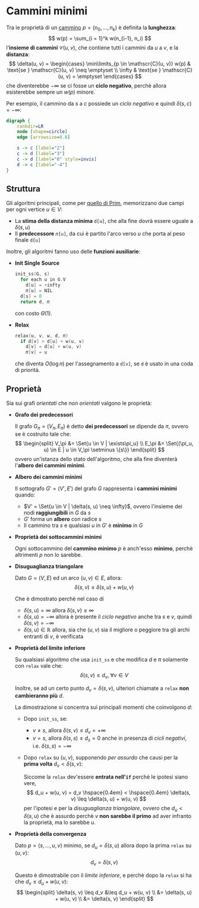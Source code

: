 # Cammini minimi

Tra le proprietà di un [cammino](../../../ct0371-2/02/README.md) $p = (n_0, ..., n_k)$ è definita la **lunghezza**:
$$
w(p) = \sum_{i = 1}^k w(n_{i-1}, n_i)
$$
l'**insieme di cammini** $\mathscr{C}(u, v)$, che contiene tutti i cammini da $u$ a $v$, e la **distanza**:
$$
\delta(u, v) = \begin{cases}
\min\limits_{p \in \mathscr{C}(u, v)} w(p) & \text{se } \mathscr{C}(u, v) \neq \emptyset \\
\infty & \text{se } \mathscr{C}(u, v) = \emptyset
\end{cases}
$$
che diventerebbe $-\infty$ se ci fosse un **ciclo negativo**, perchè allora esisterebbe sempre un $w(p)$ minore.

Per esempio, il cammino da $s$ a $c$ possiede un _ciclo negativo_ e quindi $\delta(s, c) = -\infty$:
```dot process
digraph {
	rankdir=LR
	node [shape=circle]
	edge [arrowsize=0.8]

	s -> c [label="2"]
	c -> d [label="3"]
	c -> d [label="0" style=invis]
	d -> c [label="-4"]
}
```

## Struttura

Gli algoritmi principali, come per [quello di Prim](../02/03/README.md), memorizzano due campi per ogni vertice $u \in V$:
- La **stima della distanza minima** `d[u]`, che alla fine dovrà essere uguale a $\delta(s, u)$
- Il **predecessore** `𝜋[u]`, da cui è partito l'arco verso $u$ che porta al peso finale `d[u]`

Inoltre, gli algoritmi fanno uso delle **funzioni ausiliarie**:
- **Init Single Source**

	```c
	init_ss(G, s)
	  for each u in G.V
	    d[u] = +infty
	    𝜋[u] = NIL
	  d[s] = 0
	  return d, 𝜋
	```
	con costo $\Theta(1)$.

- **Relax**

	```c
	relax(u, v, w, d, 𝜋)
	  if d[v] > d[u] + w(u, v)
	    d[v] = d[u] + w(u, v)
	    𝜋[v] = u
	```
	che diventa $O(\log n)$ per l'assegnamento a `d[v]`, se `d` è usato in una coda di priorità.

## Proprietà

Sia sui grafi _orientati_ che _non orientati_ valgono le proprietà:
- **Grafo dei predecessori**

	Il grafo $G_\pi = (V_\pi, E_\pi)$ è detto **dei predecessori** se dipende da $\pi$, ovvero se è costruito tale che:
	$$
	\begin{split}
	V_\pi &= \Set{u \in V | \exists\pi_u} \\
	E_\pi &= \Set{(\pi_u, u) \in E | u \in V_\pi \setminus \{s\}}
	\end{split}
	$$
	ovvero un'istanza dello stato dell'algoritmo, che alla fine diventerà l'**albero dei cammini minimi**.

- **Albero dei cammini minimi**

	Il sottografo $G' = (V', E')$ del grafo $G$ rappresenta i **cammini minimi** quando:
	- $V' = \Set{u \in V | \delta(s, u) \neq \infty}$, ovvero l'insieme dei nodi **raggiungibili** in $G$ da $s$
	- $G'$ forma un **albero** con radice $s$
	- Il cammino tra $s$ e qualsiasi $u$ in $G'$ è **minimo** in $G$

- **Proprietà dei sottocammini minimi**

	Ogni sottocammino del **cammino minimo** $p$ è anch'esso **minimo**, perchè altrimenti $p$ non lo sarebbe.

- **Disuguaglianza triangolare**

	Dato $G = (V, E)$ ed un arco $(u, v) \in E$, allora:
	$$
	\delta(s, v) \leq \delta(s, u) + w(u, v)
	$$

	Che è dimostrato perchè nel caso di
	- $\delta(s, u) = \infty$ allora $\delta(s, v) \leq \infty$
	- $\delta(s, u) = -\infty$ allora è presente il _ciclo negativo_ anche tra $s$ e $v$, quindi $\delta(s, v) = -\infty$
	- $\delta(s, u) \in \mathbb{R}$ allora, sia che $(u, v)$ sia il migliore o peggiore tra gli archi entranti di $v$, è verificata

- **Proprietà del limite inferiore**

	Su qualsiasi algoritmo che usa `init_ss` e che modifica $d$ e $\pi$ solamente con `relax` vale che:
	$$
		\delta(s, v) \leq d_v,\; \forall v \in V
	$$

	Inoltre, se ad un certo punto $d_v = \delta(s, v)$, ulteriori chiamate a `relax` **non cambieranno più** $d$.

	La dimostrazione si concentra sui principali momenti che coinvolgono $d$:
	- Dopo `init_ss`, se:
		- $v \neq s$, allora $\delta(s, v) \leq d_v = +\infty$
		- $v = s$, allora $\delta(s, s) \leq d_s = 0$ anche in presenza di _cicli negativi_, i.e. $\delta(s, s) = -\infty$
	- Dopo `relax` su $(u, v)$, supponendo _per assurdo_ che causi per la **prima volta** $d_v < \delta(s, v)$:

		Siccome la `relax` dev'essere **entrata nell'`if`** perchè le ipotesi siano vere,
		$$
		d_u + w(u, v) = d_v
		\hspace{0.4em} < \hspace{0.4em}
		\delta(s, v) \leq \delta(s, u) + w(u, v)
		$$
		per l'ipotesi e per la _disuguaglianza triangolare_, ovvero che $d_u < \delta(s, u)$ che è assurdo perchè $v$ **non sarebbe il primo** ad aver infranto la proprietà, ma lo sarebbe $u$.

- **Proprietà della convergenza**

	Dato $p = (s, ..., u, v)$ minimo, se $d_u = \delta(s, u)$ allora dopo la prima `relax` su $(u, v)$:
	$$
	d_v = \delta(s, v)
	$$

	Questo è dimostrabile con il _limite inferiore_, e perchè dopo la `relax` si ha che $d_v \leq d_u + w(u, v)$:
	$$
	\begin{split}
	\delta(s, v) \leq d_v &\leq d_u + w(u, v) \\
	&= \delta(s, u) + w(u, v) \\
	&= \delta(s, v)
	\end{split}
	$$
